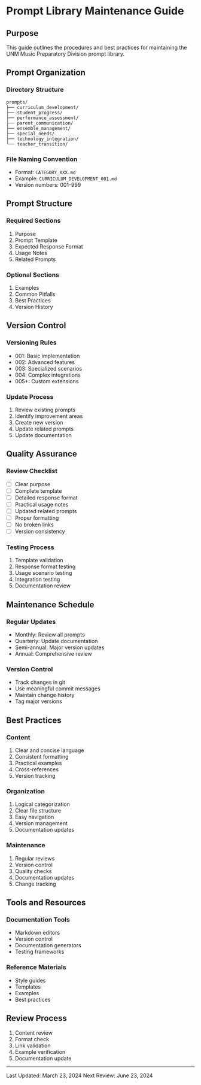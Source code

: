 # Prompt Library Maintenance Guide

## Purpose
This guide outlines the procedures and best practices for maintaining the UNM Music Preparatory Division prompt library.

## Prompt Organization

### Directory Structure
```
prompts/
├── curriculum_development/
├── student_progress/
├── performance_assessment/
├── parent_communication/
├── ensemble_management/
├── special_needs/
├── technology_integration/
└── teacher_transition/
```

### File Naming Convention
- Format: `CATEGORY_XXX.md`
- Example: `CURRICULUM_DEVELOPMENT_001.md`
- Version numbers: 001-999

## Prompt Structure

### Required Sections
1. Purpose
2. Prompt Template
3. Expected Response Format
4. Usage Notes
5. Related Prompts

### Optional Sections
1. Examples
2. Common Pitfalls
3. Best Practices
4. Version History

## Version Control

### Versioning Rules
- 001: Basic implementation
- 002: Advanced features
- 003: Specialized scenarios
- 004: Complex integrations
- 005+: Custom extensions

### Update Process
1. Review existing prompts
2. Identify improvement areas
3. Create new version
4. Update related prompts
5. Update documentation

## Quality Assurance

### Review Checklist
- [ ] Clear purpose
- [ ] Complete template
- [ ] Detailed response format
- [ ] Practical usage notes
- [ ] Updated related prompts
- [ ] Proper formatting
- [ ] No broken links
- [ ] Version consistency

### Testing Process
1. Template validation
2. Response format testing
3. Usage scenario testing
4. Integration testing
5. Documentation review

## Maintenance Schedule

### Regular Updates
- Monthly: Review all prompts
- Quarterly: Update documentation
- Semi-annual: Major version updates
- Annual: Comprehensive review

### Version Control
- Track changes in git
- Use meaningful commit messages
- Maintain change history
- Tag major versions

## Best Practices

### Content
1. Clear and concise language
2. Consistent formatting
3. Practical examples
4. Cross-references
5. Version tracking

### Organization
1. Logical categorization
2. Clear file structure
3. Easy navigation
4. Version management
5. Documentation updates

### Maintenance
1. Regular reviews
2. Version control
3. Quality checks
4. Documentation updates
5. Change tracking

## Tools and Resources

### Documentation Tools
- Markdown editors
- Version control
- Documentation generators
- Testing frameworks

### Reference Materials
- Style guides
- Templates
- Examples
- Best practices

## Review Process
1. Content review
2. Format check
3. Link validation
4. Example verification
5. Documentation update

---
Last Updated: March 23, 2024
Next Review: June 23, 2024 